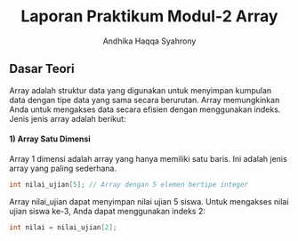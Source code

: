 # <h1 align="center"> Laporan Praktikum Modul-2 Array</h1>
<p align="center">Andhika Haqqa Syahrony</p>

## Dasar Teori
Array adalah struktur data yang digunakan untuk menyimpan kumpulan data dengan tipe data yang sama secara berurutan. Array memungkinkan Anda untuk mengakses data secara efisien dengan menggunakan indeks.
Jenis jenis array adalah berikut: 
#### 1) Array Satu Dimensi
Array 1 dimensi adalah array yang hanya memiliki satu baris. Ini adalah jenis array yang paling sederhana.
```C++
int nilai_ujian[5]; // Array dengan 5 elemen bertipe integer
```
Array nilai_ujian dapat menyimpan nilai ujian 5 siswa. Untuk mengakses nilai ujian siswa ke-3, Anda dapat menggunakan indeks 2:
```C++
int nilai = nilai_ujian[2];
```
